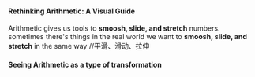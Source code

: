 #### Rethinking Arithmetic: A Visual Guide
Arithmetic gives us tools to **smoosh, slide, and stretch** numbers. sometimes there's things in the real world we want to **smoosh, slide, and stretch** in the same way //平滑、滑动、拉伸
#### Seeing Arithmetic as a type of transformation
